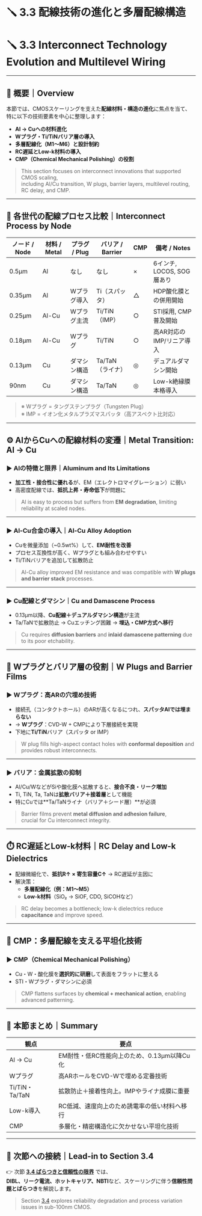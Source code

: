 # 🪛 3.3 配線技術の進化と多層配線構造  
# 🪛 3.3 Interconnect Technology Evolution and Multilevel Wiring

---

## 🧭 概要｜Overview

本節では、CMOSスケーリングを支えた**配線材料・構造の進化**に焦点を当て、  
特に以下の技術要素を中心に整理します：

- **Al → Cuへの材料進化**
- **Wプラグ・Ti/TiNバリア層の導入**
- **多層配線化（M1〜M6）と設計制約**
- **RC遅延とLow-k材料の導入**
- **CMP（Chemical Mechanical Polishing）の役割**

> This section focuses on interconnect innovations that supported CMOS scaling,  
> including Al/Cu transition, W plugs, barrier layers, multilevel routing, RC delay, and CMP.

---

## 📏 各世代の配線プロセス比較｜Interconnect Process by Node

| ノード / Node | 材料 / Metal | プラグ / Plug | バリア / Barrier | CMP | 備考 / Notes |
|---------------|--------------|----------------|------------------|-----|--------------|
| 0.5µm         | Al           | なし            | なし              | ×   | 6インチ, LOCOS, SOG層あり |
| 0.35µm        | Al           | Wプラグ導入     | Ti（スパッタ）    | △   | HDP酸化膜との併用開始 |
| 0.25µm        | Al-Cu        | Wプラグ主流     | Ti/TiN（IMP）     | ○   | STI採用, CMP普及開始 |
| 0.18µm        | Al-Cu        | Wプラグ         | Ti/TiN            | ○   | 高AR対応のIMP/リニア導入 |
| 0.13µm        | Cu           | ダマシン構造     | Ta/TaN（ライナ）   | ◎   | デュアルダマシン開始 |
| 90nm          | Cu           | ダマシン構造     | Ta/TaN            | ◎   | Low-k絶縁膜本格導入 |

> ※ Wプラグ = タングステンプラグ（Tungsten Plug）  
> ※ IMP = イオン化メタルプラズマスパッタ（高アスペクト比対応）

---

## ⚙️ AlからCuへの配線材料の変遷｜Metal Transition: Al → Cu

### ▶ Alの特徴と限界｜Aluminum and Its Limitations

- **加工性・接合性に優れる**が、EM（エレクトロマイグレーション）に弱い  
- 高密度配線では、**抵抗上昇・寿命低下**が問題に

> Al is easy to process but suffers from **EM degradation**, limiting reliability at scaled nodes.

---

### ▶ Al-Cu合金の導入｜Al-Cu Alloy Adoption

- Cuを微量添加（~0.5wt%）して、**EM耐性を改善**  
- プロセス互換性が高く、Wプラグとも組み合わせやすい  
- Ti/TiNバリアを追加して拡散防止

> Al-Cu alloy improved EM resistance and was compatible with **W plugs and barrier stack** processes.

---

### ▶ Cu配線とダマシン｜Cu and Damascene Process

- 0.13µm以降、**Cu配線＋デュアルダマシン構造**が主流  
- Ta/TaNで拡散防止 → Cuエッチング困難 → **埋込・CMP方式へ移行**

> Cu requires **diffusion barriers** and **inlaid damascene patterning** due to its poor etchability.

---

## 🔩 Wプラグとバリア層の役割｜W Plugs and Barrier Films

### ▶ Wプラグ：高ARの穴埋め技術

- 接続孔（コンタクトホール）のARが高くなるにつれ、**スパッタAlでは埋まらない**  
- → **Wプラグ**：CVD-W + CMPにより下層接続を実現  
- 下地に**Ti/TiN**バリア（スパッタ or IMP）

> W plug fills high-aspect contact holes with **conformal deposition** and provides robust interconnects.

---

### ▶ バリア：金属拡散の抑制

- Al/Cu/WなどがSiや酸化膜へ拡散すると、**接合不良・リーク増加**  
- Ti, TiN, Ta, TaNは**拡散バリア＋接着層**として機能  
- 特にCuでは**Ta/TaNライナ（バリア＋シード層）**が必須

> Barrier films prevent **metal diffusion and adhesion failure**,  
> crucial for Cu interconnect integrity.

---

## ⏱️ RC遅延とLow-k材料｜RC Delay and Low-k Dielectrics

- 配線微細化で、**抵抗R↑ × 寄生容量C↑** → RC遅延が主因に  
- 解決策：
  - **多層配線化（例：M1〜M5）**
  - **Low-k材料**（SiO₂ → SiOF, CDO, SiCOHなど）

> RC delay becomes a bottleneck; low-k dielectrics reduce **capacitance** and improve speed.

---

## 🧼 CMP：多層配線を支える平坦化技術

### ▶ CMP（Chemical Mechanical Polishing）

- Cu・W・酸化膜を**選択的に研磨**して表面をフラットに整える  
- STI・Wプラグ・ダマシンに必須

> CMP flattens surfaces by **chemical + mechanical action**, enabling advanced patterning.

---

## 🧠 本節まとめ｜Summary

| 観点 | 要点 |
|------|------|
| Al → Cu | EM耐性・低RC性能向上のため、0.13µm以降Cu化 |
| Wプラグ | 高ARホールをCVD-Wで埋める定番技術 |
| Ti/TiN・Ta/TaN | 拡散防止＋接着性向上。IMPやライナ成膜に重要 |
| Low-k導入 | RC低減、速度向上のため誘電率の低い材料へ移行 |
| CMP | 多層化・精密構造化に欠かせない平坦化技術 |

---

## 📘 次節への接続｜Lead-in to Section 3.4

👉 次節 [**3.4 ばらつきと信頼性の限界**](./3.4_variation_and_reliability.md) では、  
**DIBL、リーク電流、ホットキャリア、NBTI**など、スケーリングに伴う**信頼性問題とばらつき**を解説します。

> Section [3.4](./3.4_variation_and_reliability.md) explores reliability degradation and process variation issues in sub-100nm CMOS.
